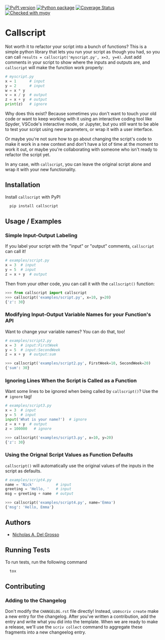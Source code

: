[![PyPI version](https://badge.fury.io/py/callscript.svg)](https://badge.fury.io/py/callscript)
[![Python package](https://github.com/nickdelgrosso/callscript/actions/workflows/python-package.yml/badge.svg)](https://github.com/nickdelgrosso/callscript/actions/workflows/python-package.yml)
[![Coverage Status](https://coveralls.io/repos/github/nickdelgrosso/callscript/badge.svg?branch=main)](https://coveralls.io/github/nickdelgrosso/callscript?branch=main)
[![Checked with mypy](http://www.mypy-lang.org/static/mypy_badge.svg)](http://mypy-lang.org/)


# Callscript

Not worth it to refactor your script into a bunch of functions?  This is a simple python library that lets you run your script as though you had, so you can
call `results = callscript('myscript.py', x=3, y=4)`.  Just add comments in your script to show where the inputs and outputs are, and `callscript` will
make the function work properly:

```python
# myscript.py
x = 1      # input
y = 2      # input
w = x * y
v = x / y  # output
z = x + y  # output
print(z)   # ignore
```

Why does this exist?  Because sometimes you don't want to touch your old code or want to keep working with it using an interactive coding tool like Spyder, VSCode's interactive mode, or Jupyter, but you still want to be able to test your script using new parameters, or wrap it with a user interface. 

Or maybe you're not sure how to go about changing the script's code to make it work in a new context and don't have a lot of time at the moment to work it out, or maybe you're collaborating with someone who isn't ready to refactor the script yet.  

In any case,  with `callscript`, you can leave the original script alone and wrap it with your new functionality.




## Installation

Install `callscript` with PyPI

```bash
  pip install callscript
```
    
## Usage / Examples


### Simple Input-Output Labeling

If you label your script with the "input" or "output" comments, `callscript` can call it!


```python
# examples/script.py
x = 3  # input
y = 5  # input
z = x + y  # output
```

Then from your other code, you can call it with the `callscript()` function:

```python
>>> from callscript import callscript
>>> callscript('examples/script.py', x=10, y=20)
{'z': 30}

```

### Modifying Input-Output Variable Names for your Function's API

Want to change your variable names? You can do that, too!

```python
# examples/script2.py
x = 3  # input:FirstWeek
y = 5  # input:SecondWeek
z = x + y  # output:sum
```

```python
>>> callscript('examples/script2.py', FirstWeek=10, SecondWeek=20)
{'sum': 30}

```


### Ignoring Lines When the Script is Called as a Function

Want some lines to be ignored when being called by `callscript()`?  Use the `# ignore` tag!

```python
# examples/script3.py
x = 3  # input
y = 5  # input
input('What is your name?')  # ignore
z = x + y  # output
z = 100000   # ignore
```

```python
>>> callscript('examples/script3.py', x=10, y=20)
{'z': 30}

```

### Using the Orignal Script Values as Function Defaults

`callscript()` will automatically use the original values of the inputs in the script as defaults.

```python
# examples/script4.py
name = 'Nick'          # input
greeting = 'Hello, '   # input
msg = greeting + name  # output
```

```python
>>> callscript('examples/script4.py', name='Emma')
{'msg': 'Hello, Emma'}

```
## Authors

- [Nicholas A. Del Grosso](https://www.github.com/nickdelgrosso)

## Running Tests

To run tests, run the following command

```bash
  tox
```



## Contributing

### Adding to the Changelog
  
Don't modify the `CHANGELOG.rst` file directly!  Instead, use`scriv create` make a new entry for the changelog.  After you've written a contribution, add the entry and write what  you did into the template.   When we are ready to make a release, we'll use the `scriv collect` command to aggregate these fragments into a new changeelog entry.

